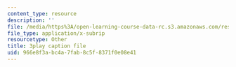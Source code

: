 ```yaml
---
content_type: resource
description: ''
file: /media/https%3A/open-learning-course-data-rc.s3.amazonaws.com/res-18-009-learn-differential-equations-up-close-with-gilbert-strang-and-cleve-moler-fall-2015/966e8f3abc4a7fab8c5f8371f0e08e41_PoHO4PZtW78.srt
file_type: application/x-subrip
resourcetype: Other
title: 3play caption file
uid: 966e8f3a-bc4a-7fab-8c5f-8371f0e08e41
---
```

